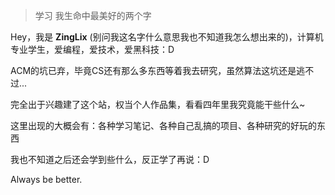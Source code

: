 > 学习
> 我生命中最美好的两个字
    

Hey，我是 **ZingLix** (别问我这名字什么意思我也不知道我怎么想出来的)，计算机专业学生，爱编程，爱技术，爱黑科技：D

ACM的坑已弃，毕竟CS还有那么多东西等着我去研究，虽然算法这坑还是逃不过...

完全出于兴趣建了这个站，权当个人作品集，看看四年里我究竟能干些什么~
    
这里出现的大概会有：各种学习笔记、各种自己乱搞的项目、各种研究的好玩的东西

我也不知道之后还会学到些什么，反正学了再说：D

Always be better.
